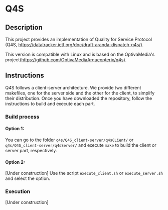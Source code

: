 # Q4S

## Description

This project provides an implementation of Quality for Service Protocol (Q4S, https://datatracker.ietf.org/doc/draft-aranda-dispatch-q4s/).

This version is compatible with Linux and is based on the OptivaMedia's project(https://github.com/OptivaMediaArqueopterix/q4s).

## Instructions

Q4S follows a client-server architecture. We provide two different makefiles, one for the server side and the other for the client, to simplify their distribution. Once you have downloaded the repository, follow the instructions to build and execute each part.

### Build process

#### Option 1: 
You can go to the folder ```q4s/Q4S_client-server/q4sCLient/``` or ```q4s/Q4S_client-server/q4sServer/``` and execute ```make``` to build the client or server part, respectively.

#### Option 2:
[Under construction] Use the script ```execute_client.sh``` or ```execute_server.sh``` and select the option.

### Execution

[Under construction]
